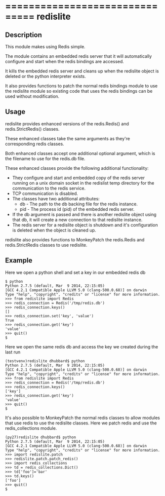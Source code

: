 ===============================
redislite
===============================

Description
-----------
This module makes using Redis simple. 

The module contains an embedded redis server that it will automatically 
configure and start when the redis bindings are accessed. 

It kills the embedded redis server and cleans up when the redislite object is
deleted or the python interpreter exists.

It also provides functions to patch the normal redis bindings module to use the
redislite module so existing code that uses the redis bindings can be used 
without modification.

Usage
-----
redislite provides enhanced versions of the redis.Redis() and 
redis.StrictRedis() classes.

These enhanced classes take the same arguments as they're corresponding redis 
classes.

Both enhanced classes accept one additional optional argument, which is the 
filename to use for the redis.db file.

These enhanced classes provide the following additional functionality:

* They configure and start and embedded copy of the redis server running on a unix domain socket in the redislist temp directory for the communication to the redis service.
* TCP communication is disabled.
* The classes have two additional attributes:
    * db - The path to the db backing file for the redis instance.
    * pid - The process id (pid) of the embedded redis server.
* If the db argument is passed and there is another redislite object using that db, it will create a new connection to that redislite instance.
* The redis server for a redislite object is shutdown and it's configuration is deleted when the object is cleaned up.
    
redislite also provides functions to MonkeyPatch the redis.Redis and 
redis.StrictRedis classes to use redislite.
    
Example
-------

Here we open a python shell and set a key in our embedded redis db

    $ python
    Python 2.7.5 (default, Mar  9 2014, 22:15:05)
    [GCC 4.2.1 Compatible Apple LLVM 5.0 (clang-500.0.68)] on darwin
    Type "help", "copyright", "credits" or "license" for more information.
    >>> from redislite import Redis
    >>> redis_connection = Redis('/tmp/redis.db')
    >>> redis_connection.keys()
    []
    >>> redis_connection.set('key', 'value')
    True
    >>> redis_connection.get('key')
    'value'
    >>> quit()
    $

Here we open the same redis db and access the key we created during the last run

    (testvenv)redislite dhubbard$ python
    Python 2.7.5 (default, Mar  9 2014, 22:15:05)
    [GCC 4.2.1 Compatible Apple LLVM 5.0 (clang-500.0.68)] on darwin
    Type "help", "copyright", "credits" or "license" for more information.
    >>> from redislite import Redis
    >>> redis_connection = Redis('/tmp/redis.db')
    >>> redis_connection.keys()
    ['key']
    >>> redis_connection.get('key')
    'value'
    >>> quit()
    $

It's also possible to MonkeyPatch the normal redis classes to allow modules 
that use redis to use the redislite classes.  Here we patch redis and use the 
redis_collections module.

    (py27)redislite dhubbard$ python
    Python 2.7.5 (default, Mar  9 2014, 22:15:05)
    [GCC 4.2.1 Compatible Apple LLVM 5.0 (clang-500.0.68)] on darwin
    Type "help", "copyright", "credits" or "license" for more information.
    >>> import redislite.patch
    >>> redislite.patch.patch_redis()
    >>> import redis_collections
    >>> td = redis_collections.Dict()
    >>> td['foo']='bar'
    >>> td.keys()
    ['foo']
    >>> quit()
    $
